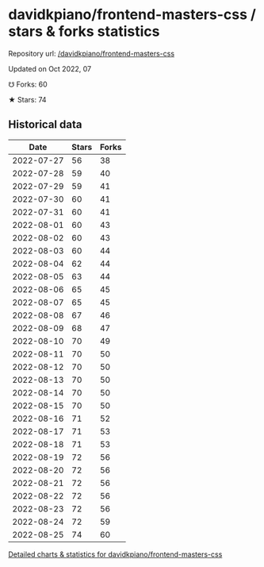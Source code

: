 # davidkpiano/frontend-masters-css / stars & forks statistics

Repository url: [/davidkpiano/frontend-masters-css](https://github.com/davidkpiano/frontend-masters-css)

Updated on Oct 2022, 07

☋ Forks: 60

★ Stars: 74

## Historical data
| Date | Stars | Forks |
|------|-------|-------|
| 2022-07-27 | 56 | 38 | 
| 2022-07-28 | 59 | 40 | 
| 2022-07-29 | 59 | 41 | 
| 2022-07-30 | 60 | 41 | 
| 2022-07-31 | 60 | 41 | 
| 2022-08-01 | 60 | 43 | 
| 2022-08-02 | 60 | 43 | 
| 2022-08-03 | 60 | 44 | 
| 2022-08-04 | 62 | 44 | 
| 2022-08-05 | 63 | 44 | 
| 2022-08-06 | 65 | 45 | 
| 2022-08-07 | 65 | 45 | 
| 2022-08-08 | 67 | 46 | 
| 2022-08-09 | 68 | 47 | 
| 2022-08-10 | 70 | 49 | 
| 2022-08-11 | 70 | 50 | 
| 2022-08-12 | 70 | 50 | 
| 2022-08-13 | 70 | 50 | 
| 2022-08-14 | 70 | 50 | 
| 2022-08-15 | 70 | 50 | 
| 2022-08-16 | 71 | 52 | 
| 2022-08-17 | 71 | 53 | 
| 2022-08-18 | 71 | 53 | 
| 2022-08-19 | 72 | 56 | 
| 2022-08-20 | 72 | 56 | 
| 2022-08-21 | 72 | 56 | 
| 2022-08-22 | 72 | 56 | 
| 2022-08-23 | 72 | 56 | 
| 2022-08-24 | 72 | 59 | 
| 2022-08-25 | 74 | 60 | 


[Detailed charts & statistics for davidkpiano/frontend-masters-css](https://reviewgithub.com/rep/davidkpiano/frontend-masters-css)
